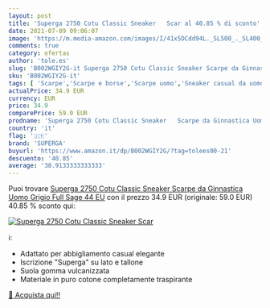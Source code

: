 ```yaml
---
layout: post
title: 'Superga 2750 Cotu Classic Sneaker   Scar al 40.85 % di sconto'
date: 2021-07-09 09:06:07
image: 'https://m.media-amazon.com/images/I/41x5DCdd94L._SL500_._SL400_.jpg'
comments: true
category: ofertas
author: 'tole.es'
slug: 'B002WGIY2G-it Superga 2750 Cotu Classic Sneaker Scarpe da Ginnastica...'
sku: 'B002WGIY2G-it'
tags: [ 'Scarpe','Scarpe e borse','Scarpe uomo','Sneaker casual da uomo','Sneaker e scarpe sportive da uomo','superga', ]
actualPrice: 34.9 EUR
currency: EUR
price: 34.9
comparePrice: 59.0 EUR
prodname: 'Superga 2750 Cotu Classic Sneaker   Scarpe da Ginnastica Uomo  Grigio Full Sage  44 EU'
country: 'it'
flag: '🇮🇹'
brand: 'SUPERGA'
buyurl: 'https://www.amazon.it/dp/B002WGIY2G/?tag=tolees00-21'
descuento: '40.85'
average: '38.9133333333333'
---
```


Puoi trovare [Superga 2750 Cotu Classic Sneaker   Scarpe da Ginnastica Uomo  Grigio Full Sage  44 EU](https://www.amazon.it/dp/B002WGIY2G/?tag=tolees00-21) con il prezzo 34.9 EUR (originale: 59.0 EUR) 40.85 % sconto qui:

[![Superga 2750 Cotu Classic Sneaker   Scar](https://m.media-amazon.com/images/I/41x5DCdd94L._SL500_._SL400_.jpg)](https://www.amazon.it/dp/B002WGIY2G/?tag=tolees00-21)

ℹ️:

- Adattato per abbigliamento casual elegante
- Iscrizione "Superga" su lato e tallone
- Suola gomma vulcanizzata
- Materiale in puro cotone completamente traspirante

[🛒 Acquista qui!!](https://www.amazon.it/dp/B002WGIY2G/?tag=tolees00-21)
